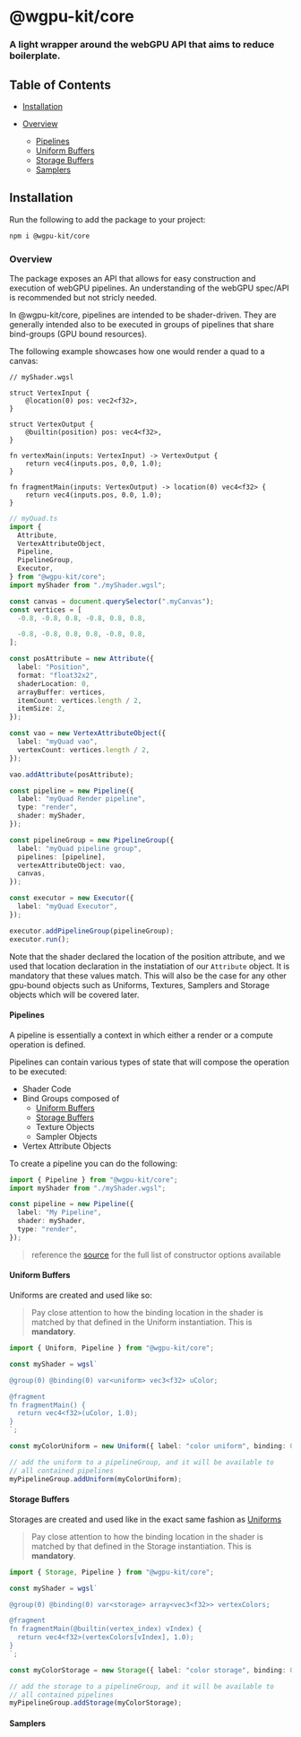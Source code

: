 # @wgpu-kit/core

### A light wrapper around the webGPU API that aims to reduce boilerplate.

## Table of Contents

<!--toc:start-->

- [Installation](#installation)

- [Overview](#overview)
  - [Pipelines](#pipelines)
  - [Uniform Buffers](#uniform-buffers)
  - [Storage Buffers](#storage-buffers)
  - [Samplers](#samplers)

<!--toc:end-->

## Installation

Run the following to add the package to your project:

```sh
npm i @wgpu-kit/core
```

### Overview

The package exposes an API that allows for easy construction and execution of webGPU
pipelines. An understanding of the webGPU spec/API is recommended but not stricly needed.

In @wgpu-kit/core, pipelines are intended to be shader-driven. They are generally intended also to be
executed in groups of pipelines that share bind-groups (GPU bound resources).

The following example showcases how one would render a quad to a canvas:

```wgsl
// myShader.wgsl

struct VertexInput {
    @location(0) pos: vec2<f32>,
}

struct VertexOutput {
    @builtin(position) pos: vec4<f32>,
}

fn vertexMain(inputs: VertexInput) -> VertexOutput {
    return vec4(inputs.pos, 0,0, 1.0);
}

fn fragmentMain(inputs: VertexOutput) -> location(0) vec4<f32> {
    return vec4(inputs.pos, 0.0, 1.0);
}
```

```ts
// myQuad.ts
import {
  Attribute,
  VertexAttributeObject,
  Pipeline,
  PipelineGroup,
  Executor,
} from "@wgpu-kit/core";
import myShader from "./myShader.wgsl";

const canvas = document.querySelector(".myCanvas");
const vertices = [
  -0.8, -0.8, 0.8, -0.8, 0.8, 0.8,

  -0.8, -0.8, 0.8, 0.8, -0.8, 0.8,
];

const posAttribute = new Attribute({
  label: "Position",
  format: "float32x2",
  shaderLocation: 0,
  arrayBuffer: vertices,
  itemCount: vertices.length / 2,
  itemSize: 2,
});

const vao = new VertexAttributeObject({
  label: "myQuad vao",
  vertexCount: vertices.length / 2,
});

vao.addAttribute(posAttribute);

const pipeline = new Pipeline({
  label: "myQuad Render pipeline",
  type: "render",
  shader: myShader,
});

const pipelineGroup = new PipelineGroup({
  label: "myQuad pipeline group",
  pipelines: [pipeline],
  vertexAttributeObject: vao,
  canvas,
});

const executor = new Executor({
  label: "myQuad Executor",
});

executor.addPipelineGroup(pipelineGroup);
executor.run();
```

Note that the shader declared the location of the position attribute,
and we used that location declaration in the instatiation of our `Attribute`
object. It is mandatory that these values match. This will also be the case
for any other gpu-bound objects such as Uniforms, Textures, Samplers and Storage
objects which will be covered later.

#### Pipelines

A pipeline is essentially a context in which either a render or a compute operation is defined.

Pipelines can contain various types of state that will compose the operation to be executed:

- Shader Code
- Bind Groups composed of
  - [Uniform Buffers](#uniform-buffers)
  - [Storage Buffers](#storage-buffers)
  - Texture Objects
  - Sampler Objects
- Vertex Attribute Objects

To create a pipeline you can do the following:

```ts
import { Pipeline } from "@wgpu-kit/core";
import myShader from "./myShader.wgsl";

const pipeline = new Pipeline({
  label: "My Pipeline",
  shader: myShader,
  type: "render",
});
```

> reference the [source](./src/Pipeline.ts) for the full list of constructor options available

#### Uniform Buffers

Uniforms are created and used like so:

> Pay close attention to how the binding location in the shader is matched by that defined
> in the Uniform instantiation. This is **mandatory**.

```ts
import { Uniform, Pipeline } from "@wgpu-kit/core";

const myShader = wgsl`

@group(0) @binding(0) var<uniform> vec3<f32> uColor;

@fragment
fn fragmentMain() {
  return vec4<f32>(uColor, 1.0);
} 
`;

const myColorUniform = new Uniform({ label: "color uniform", binding: 0 });

// add the uniform to a pipelineGroup, and it will be available to
// all contained pipelines
myPipelineGroup.addUniform(myColorUniform);
```

#### Storage Buffers

Storages are created and used like in the exact same fashion as [Uniforms](#uniform-buffers)

> Pay close attention to how the binding location in the shader is matched by that defined
> in the Storage instantiation. This is **mandatory**.

```ts
import { Storage, Pipeline } from "@wgpu-kit/core";

const myShader = wgsl`

@group(0) @binding(0) var<storage> array<vec3<f32>> vertexColors;

@fragment
fn fragmentMain(@builtin(vertex_index) vIndex) {
  return vec4<f32>(vertexColors[vIndex], 1.0);
} 
`;

const myColorStorage = new Storage({ label: "color storage", binding: 0 });

// add the storage to a pipelineGroup, and it will be available to
// all contained pipelines
myPipelineGroup.addStorage(myColorStorage);
```

#### Samplers
